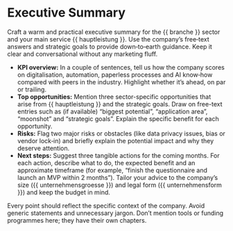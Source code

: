 # Executive Summary

Craft a warm and practical executive summary for the {{ branche }} sector and your main service {{ hauptleistung }}. Use the company’s free‑text answers and strategic goals to provide down‑to‑earth guidance. Keep it clear and conversational without any marketing fluff.

* **KPI overview:** In a couple of sentences, tell us how the company scores on digitalisation, automation, paperless processes and AI know‑how compared with peers in the industry. Highlight whether it’s ahead, on par or trailing.
* **Top opportunities:** Mention three sector-specific opportunities that arise from {{ hauptleistung }} and the strategic goals. Draw on free-text entries such as (if available) “biggest potential”, “application area”, “moonshot” and “strategic goals”. Explain the specific benefit for each opportunity.
* **Risks:** Flag two major risks or obstacles (like data privacy issues, bias or vendor lock‑in) and briefly explain the potential impact and why they deserve attention.
* **Next steps:** Suggest three tangible actions for the coming months. For each action, describe what to do, the expected benefit and an approximate timeframe (for example, “finish the questionnaire and launch an MVP within 2 months”). Tailor your advice to the company’s size ({{ unternehmensgroesse }}) and legal form ({{ unternehmensform }}) and keep the budget in mind.

Every point should reflect the specific context of the company. Avoid generic statements and unnecessary jargon. Don’t mention tools or funding programmes here; they have their own chapters.